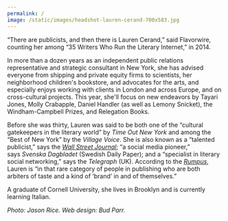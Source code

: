 ```yaml
---
permalink: /
image: /static/images/headshot-lauren-cerand-700x583.jpg
---
```



“There are publicists, and then there is Lauren Cerand,” said Flavorwire, counting her among “35 Writers Who Run the Literary Internet,” in 2014.

In more than a dozen years as an independent public relations representative and strategic consultant in New York, she has advised everyone from shipping and private equity firms to scientists, her neighborhood children's bookstore, and advocates for the arts, and especially enjoys working with clients in London and across Europe, and on cross-cultural projects. This year, she'll focus on new endeavors by Tayari Jones, Molly Crabapple, Daniel Handler (as well as Lemony Snicket), the Windham-Campbell Prizes, and Relegation Books.

Before she was thirty, Lauren was said to be both one of the “cultural gatekeepers in the literary world” by&nbsp;*Time Out New York*&nbsp;and among the “Best of New York” by the&nbsp;*Village Voice*. She is also known as a “talented publicist,” says the&nbsp;[*Wall Street Journal*](http://www.wsj.com/articles/how-preparation-for-the-next-life-became-a-big-hit-for-tyrant-1421351378?tesla=y); “a social media pioneer,” says&nbsp;*Svenska Dagbladet*&nbsp;(Swedish Daily Paper); and a “specialist in literary social networking,” says the&nbsp;*Telegraph*&nbsp;(UK). According to the&nbsp;[*Rumpus*](http://therumpus.net/2012/05/lit-link-round-up-16/), Lauren is “in that rare category of people in publishing who are both arbiters of taste and a kind of ‘brand’ in and of themselves.”

A graduate of Cornell University, she lives in Brooklyn and is currently learning Italian.

*Photo: Jason Rice. Web design: Bud Parr.*